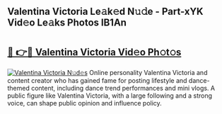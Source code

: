 ## Valentina Victoria Le𝚊k𝚎d N𝚞𝚍e - Part-xYK Vid𝚎o Le𝚊ks Photos lB1An

# <h2><a href="http://fbf0at.evod.top/?m=Valentina+Victoria">🔗 👉🔴 Valentina Victoria Vid𝚎o Ph𝚘t𝚘s</a></h2>

[![Valentina Victoria N𝚞d𝚎s](https://i.imgur.com/8V9OHl7.gif)](http://fbf0at.evod.top/?m=Valentina+Victoria)
Online personality Valentina Victoria and content creator who has gained fame for posting lifestyle and dance-themed content, including dance trend performances and mini vlogs. A public figure like Valentina Victoria, with a large following and a strong voice, can shape public opinion and influence policy. 
